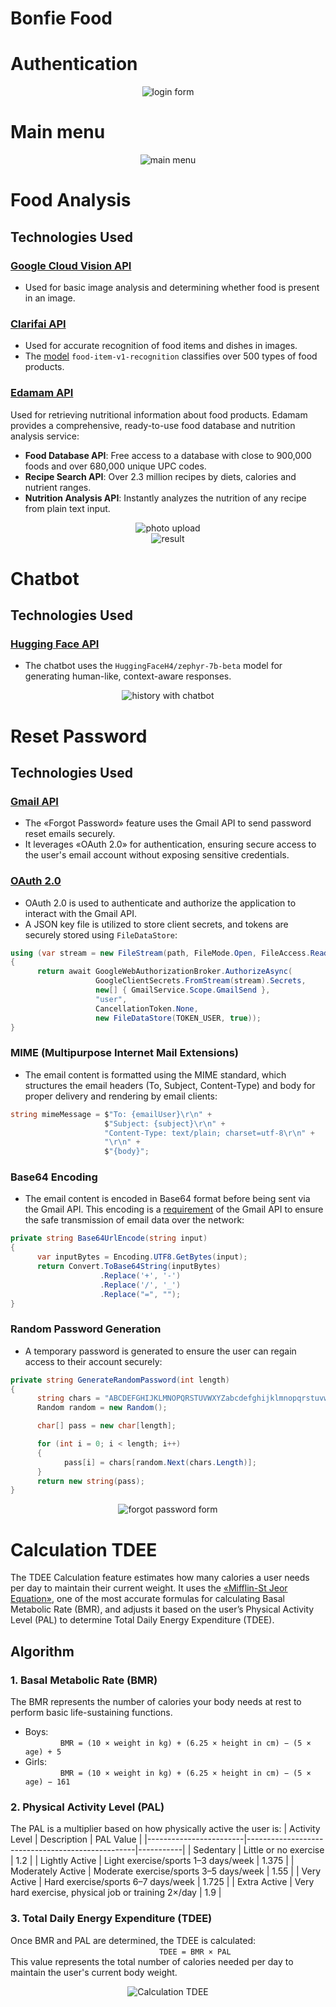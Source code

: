 # Bonfie Food

# Authentication
<p align="center">
  <img src="https://github.com/fsteamcepz/Bonfie-Food/blob/master/screens/login.jpg?raw=true" alt="login form" />
</p>

# Main menu
<p align="center">
  <img src="https://github.com/fsteamcepz/Bonfie-Food/blob/master/screens/home_page.jpg?raw=true" alt="main menu" />
</p>

# Food Analysis
## Technologies Used
### [Google Cloud Vision API](https://cloud.google.com/vision)
- Used for basic image analysis and determining whether food is present in an image.
### [Clarifai API](https://www.clarifai.com/)
- Used for accurate recognition of food items and dishes in images.
- The [model](https://clarifai.com/clarifai/main/models/food-item-v1-recognition) `food-item-v1-recognition` classifies over 500 types of food products.
### [Edamam API](https://developer.edamam.com/)
Used for retrieving nutritional information about food products.
Edamam provides a comprehensive, ready-to-use food database and nutrition analysis service:

- **Food Database API**: Free access to a database with close to 900,000 foods and over 680,000 unique UPC codes.
- **Recipe Search API**: Over 2.3 million recipes by diets, calories and nutrient ranges.
- **Nutrition Analysis API**: Instantly analyzes the nutrition of any recipe from plain text input.

<p align="center">
  <img src="https://github.com/fsteamcepz/Bonfie-Food/blob/master/screens/analysis_food_1.jpg?raw=true" alt="photo upload" />
  <br/>
  <img src="https://github.com/fsteamcepz/Bonfie-Food/blob/master/screens/analysis_food_2.jpg?raw=true" alt="result" />
</p>

# Chatbot
## Technologies Used
### [Hugging Face API](https://huggingface.co/)
- The chatbot uses the `HuggingFaceH4/zephyr-7b-beta` model for generating human-like, context-aware responses.

<p align="center">
  <img src="https://github.com/fsteamcepz/Bonfie-Food/blob/master/screens/chatbot.jpg?raw=true" alt="history with chatbot" />
</p>

# Reset Password
## Technologies Used
### [Gmail API](https://console.cloud.google.com/marketplace/product/google/gmail.googleapis.com)
- The «Forgot Password» feature uses the Gmail API to send password reset emails securely.
- It leverages «OAuth 2.0» for authentication, ensuring secure access to the user's email account without exposing sensitive credentials.
### [OAuth 2.0](https://developers.google.com/identity/protocols/oauth2)
- OAuth 2.0 is used to authenticate and authorize the application to interact with the Gmail API.
- A JSON key file is utilized to store client secrets, and tokens are securely stored using `FileDataStore`:
```csharp
using (var stream = new FileStream(path, FileMode.Open, FileAccess.Read))
{
      return await GoogleWebAuthorizationBroker.AuthorizeAsync(
                   GoogleClientSecrets.FromStream(stream).Secrets,
                   new[] { GmailService.Scope.GmailSend },
                   "user",
                   CancellationToken.None,
                   new FileDataStore(TOKEN_USER, true));
}
```
### MIME (Multipurpose Internet Mail Extensions)
- The email content is formatted using the MIME standard, which structures the email headers (To, Subject, Content-Type) and body for proper delivery and rendering by email clients:
```csharp
string mimeMessage = $"To: {emailUser}\r\n" +
                     $"Subject: {subject}\r\n" +
                     "Content-Type: text/plain; charset=utf-8\r\n" +
                     "\r\n" +
                     $"{body}";
```
### Base64 Encoding
- The email content is encoded in Base64 format before being sent via the Gmail API. This encoding is a [requirement](https://developers.google.com/workspace/gmail/api/guides/sending#:~:text=The%20Gmail%20API%20requires%20MIME) of the Gmail API to ensure the safe transmission of email data over the network:
```csharp
private string Base64UrlEncode(string input)
{
      var inputBytes = Encoding.UTF8.GetBytes(input);
      return Convert.ToBase64String(inputBytes)
                    .Replace('+', '-')
                    .Replace('/', '_')
                    .Replace("=", "");
}
```
### Random Password Generation
- A temporary password is generated to ensure the user can regain access to their account securely:
```csharp
private string GenerateRandomPassword(int length)
{
      string chars = "ABCDEFGHIJKLMNOPQRSTUVWXYZabcdefghijklmnopqrstuvwxyz0123456789!@#$%^&*";
      Random random = new Random();

      char[] pass = new char[length];

      for (int i = 0; i < length; i++)
      {
            pass[i] = chars[random.Next(chars.Length)];
      }
      return new string(pass);
}
```
<p align="center">
  <img src="https://github.com/fsteamcepz/Bonfie-Food/blob/master/screens/reset_password.jpg?raw=true" alt="forgot password form" />
</p>

# Calculation TDEE
The TDEE Calculation feature estimates how many calories a user needs per day to maintain their current weight. It uses the [«Mifflin-St Jeor Equation»](https://nutrium.com/blog/mifflin-st-jeor-for-nutrition-professionals), one of the most accurate formulas for calculating Basal Metabolic Rate (BMR), and adjusts it based on the user’s Physical Activity Level (PAL) to determine Total Daily Energy Expenditure (TDEE).
## Algorithm
### 1. Basal Metabolic Rate (BMR)
The BMR represents the number of calories your body needs at rest to perform basic life-sustaining functions.
- Boys:  
&emsp;&emsp;&emsp;&emsp;`BMR = (10 × weight in kg) + (6.25 × height in cm) − (5 × age) + 5`  
- Girls:  
&emsp;&emsp;&emsp;&emsp;`BMR = (10 × weight in kg) + (6.25 × height in cm) − (5 × age) − 161`  
### 2. Physical Activity Level (PAL)
The PAL is a multiplier based on how physically active the user is:
| Activity Level         | Description                                      | PAL Value |
|------------------------|--------------------------------------------------|-----------|
| Sedentary              | Little or no exercise                            | 1.2       |
| Lightly Active         | Light exercise/sports 1–3 days/week              | 1.375     |
| Moderately Active      | Moderate exercise/sports 3–5 days/week           | 1.55      |
| Very Active            | Hard exercise/sports 6–7 days/week               | 1.725     |
| Extra Active           | Very hard exercise, physical job or training 2×/day | 1.9    |

### 3. Total Daily Energy Expenditure (TDEE)
Once BMR and PAL are determined, the TDEE is calculated:  
&emsp;&emsp;&emsp;&emsp;&emsp;&emsp;&emsp;&emsp;&emsp;&emsp;&emsp;&emsp;&emsp;&emsp;&emsp;&emsp;&emsp;`TDEE = BMR × PAL`  
This value represents the total number of calories needed per day to maintain the user's current body weight.

<p align="center">
  <img src="https://github.com/fsteamcepz/Bonfie-Food/blob/master/screens/Calculation_TDEE.jpg?raw=true" alt="Calculation TDEE" />
</p>
